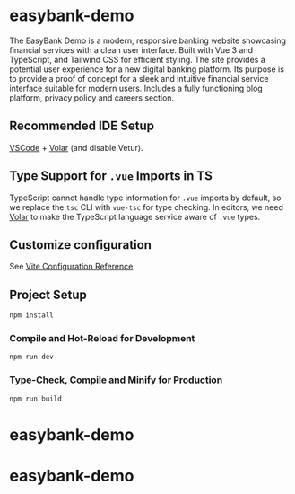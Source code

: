 # easybank-demo

The EasyBank Demo is a modern, responsive banking website showcasing financial services with a clean user interface. Built with Vue 3 and TypeScript, and Tailwind CSS for efficient styling. The site provides a potential user experience for a new digital banking platform. Its purpose is to provide a proof of concept for a sleek and intuitive financial service interface suitable for modern users. Includes a fully functioning blog platform, privacy policy and careers section.

## Recommended IDE Setup

[VSCode](https://code.visualstudio.com/) + [Volar](https://marketplace.visualstudio.com/items?itemName=Vue.volar) (and disable Vetur).

## Type Support for `.vue` Imports in TS

TypeScript cannot handle type information for `.vue` imports by default, so we replace the `tsc` CLI with `vue-tsc` for type checking. In editors, we need [Volar](https://marketplace.visualstudio.com/items?itemName=Vue.volar) to make the TypeScript language service aware of `.vue` types.

## Customize configuration

See [Vite Configuration Reference](https://vitejs.dev/config/).

## Project Setup

```sh
npm install
```

### Compile and Hot-Reload for Development

```sh
npm run dev
```

### Type-Check, Compile and Minify for Production

```sh
npm run build
```
# easybank-demo
# easybank-demo
